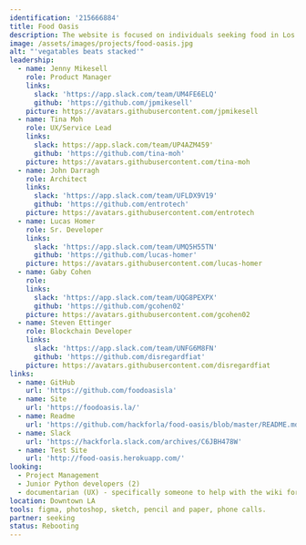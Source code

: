 ```yaml
---
identification: '215666884'
title: Food Oasis
description: The website is focused on individuals seeking food in Los Angeles who need an up-to-date resource about food pantries and meals. Our mission is to update the existing website, foodoasis.la with a simplified UI and verified data.  Future development goals include creating functionality for referral services that will allow the end user to annotate and update listings through a peer verification system.
image: /assets/images/projects/food-oasis.jpg
alt: "'vegatables beats stacked'"
leadership:
  - name: Jenny Mikesell
    role: Product Manager
    links:
      slack: 'https://app.slack.com/team/UM4FE6ELQ'
      github: 'https://github.com/jpmikesell'
    picture: https://avatars.githubusercontent.com/jpmikesell
  - name: Tina Moh
    role: UX/Service Lead
    links:
      slack: https://app.slack.com/team/UP4AZM459'
      github: 'https://github.com/tina-moh'
    picture: https://avatars.githubusercontent.com/tina-moh
  - name: John Darragh
    role: Architect
    links:
      slack: 'https://app.slack.com/team/UFLDX9V19'
      github: 'https://github.com/entrotech'
    picture: https://avatars.githubusercontent.com/entrotech
  - name: Lucas Homer
    role: Sr. Developer
    links:
      slack: 'https://app.slack.com/team/UMQ5H55TN'
      github: 'https://github.com/lucas-homer'
    picture: https://avatars.githubusercontent.com/lucas-homer
  - name: Gaby Cohen
    role:
    links:
      slack: 'https://app.slack.com/team/UQG8PEXPX'
      github: 'https://github.com/gcohen02'
    picture: https://avatars.githubusercontent.com/gcohen02
  - name: Steven Ettinger
    role: Blockchain Developer
    links:
      slack: 'https://app.slack.com/team/UNFG6M8FN'
      github: 'https://github.com/disregardfiat'
    picture: https://avatars.githubusercontent.com/disregardfiat
links:
  - name: GitHub
    url: 'https://github.com/foodoasisla'
  - name: Site
    url: 'https://foodoasis.la/'
  - name: Readme
    url: 'https://github.com/hackforla/food-oasis/blob/master/README.md'
  - name: Slack
    url: 'https://hackforla.slack.com/archives/C6JBH478W'
  - name: Test Site
    url: 'http://food-oasis.herokuapp.com/'
looking:
  - Project Management
  - Junior Python developers (2)
  - documentarian (UX) - specifically someone to help with the wiki for onboarding and communicating to stake holders what the project is about
location: Downtown LA
tools: figma, photoshop, sketch, pencil and paper, phone calls.
partner: seeking
status: Rebooting
---
```

